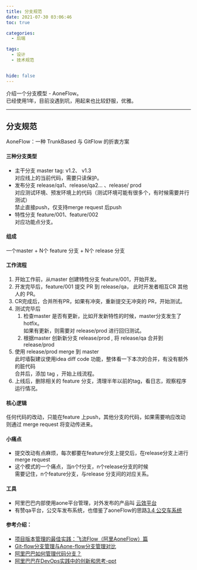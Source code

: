 ```yaml
---
title: 分支规范
date: 2021-07-30 03:06:46
toc: true

categories:
  - 后端

tags:
  - 设计
  - 技术规范


hide: false
---
```




介绍一个分支模型 - AoneFlow。<br>已经使用1年，目前没遇到坑，用起来也比较舒服，优雅。
<!-- more -->

------



## 分支规范
AoneFlow：一种 TrunkBased 与 GitFlow  的折衷方案



#### 三种分支类型
- 主干分支 master tag: v1.2、 v1.3 <br>对应线上的当前代码，需要只读保护。
- 发布分支 release/qa1、release/qa2… 、release/ prod <br>对应测试环境、预发环境上的代码（测试环境可能有很多个，有时候需要并行测试）<br>禁止直接push，仅支持merge request 后push
- 特性分支 feature/001、feature/002<br>对应功能点分支。



#### 组成
一个master + N个 feature 分支 + N个 release 分支



#### 工作流程
1. 开始工作前，从master 创建特性分支 feature/001，开始开发。
2. 开发完毕后，feature/001 提交 PR 到 release/qa， 此时开发者相互CR 其他人的 PR。
3. CR完成后，合并所有PR，如果有冲突，重新提交无冲突的 PR，开始测试。
4. 测试完毕后
   1. 检查master 是否有更新，比如开发新特性的时候，master分支发生了hotfix。<br>如果有更新，则需要对 release/prod 进行回归测试。
   2. 根据master 创新新分支 release/prod , 将 release/qa 合并到 release/prod
5. 使用 release/prod merge 到 master <br>此时墙裂建议使用idea diff code 功能，整体看一下本次的合并，有没有额外的脏代码<br>合并后，添加 tag ，开始上线流程。
6. 上线后，删除相关的 feature 分支，清理半年以前的tag，看日志，观察程序运行情况。



#### 核心逻辑
任何代码的改动，只能在feature 上push，其他分支的代码，如果需要响应改动<br>则通过 merge request 将变动传进来。



#### 小痛点
- 提交改动有点麻烦，每次都要在feature分支上提交后，在release分支上进行merge request
- 这个模式的一个痛点，当n个f分支，n个release分支的时候<br>需要记住，n个feature分支，与release 分支间的对应关系。



#### 工具
- 阿里巴巴内部使用aone平台管理，对外发布的产品叫 [云效平台](https://help.aliyun.com/document_detail/153762.html?spm=5176.168087.J_7469444330.4.91376942pV1EvU)
- 有赞qa平台，公交车发布系统，也借鉴了aoneFlow的思路[3.4 公交车系统](https://tech.youzan.com/team/)



#### 参考介绍：
- [项目版本管理的最佳实践：飞流Flow（阿里AoneFlow）篇](https://blog.csdn.net/bbcckkl/article/details/111087267)
- [Git-flow分支管理与Aone-flow分支管理对比](https://blog.csdn.net/liumingzhe1/article/details/105287150)
- [阿里巴巴如何管理代码分支？ ](https://www.infoq.cn/article/EaC4c6yiJrzZ_Gtaf9Ne)
- [阿里巴巴在DevOps实践中的创新和思考-ppt ](http://bos.itdks.com/7b7b1baa2f1244b8b3c2b3ae26de3eea.pdf)

